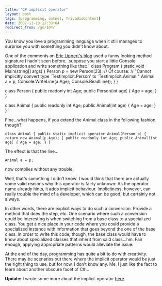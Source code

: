 ```yaml
---
title: "C# implicit operator"
layout: post
tags: [programming, dotnet, TrivadisContent]
date: 2007-11-10 12:38:04
redirect_from: /go/104/
---
```


You know you love a programming language when it still manages to surprise you with something you didn't know about. 

One of the comments on [Eric Lippert's blog](http://blogs.msdn.com/ericlippert/) used a funny looking method signature I hadn't seen before...suppose you start a little Console application and write something like that:
`
class Program {
    static void Main(string[] args) {
      Person p = new Person(23);
      // Of course: 
      // "Cannot implicitly convert type 'TestImplicit.Person' to 'TestImplicit.Animal'"
      Animal a = p; 
      Console.WriteLine(a.Age);
      Console.ReadLine();
    }
  }

  class Person {
    public readonly int Age;
    public Person(int age) {
      Age = age; 
    }
  }

  class Animal {
    public readonly int Age;
    public Animal(int age) {
      Age = age;
    }
  }
`

Fine...what happens, if you extend the Animal class in the following fashion, though?

`
  class Animal {
    public static implicit operator Animal(Person p) {
      return new Animal(p.Age);
    }
    public readonly int Age;
    public Animal(int age) {
      Age = age;
    }
  }
`

The effect is that the line...

`
Animal a = p;
`

now compiles without any trouble. 

Well, that's something I didn't know! I would think that there are actually some valid reasons why this operator is fairly unknown: As the operator name already hints, it adds implicit behaviour. Implicitness, however, can really trouble the mind of a developer, which can be good, but certainly not always.

In other words, there are explicit ways to do such a conversion. Provide a method that does the step, etc. One scenario where such a conversion could be interesting is when switching from a base class to a specialized class. You get a nice place in your code where you could provide a specialized instance with information that goes beyond the one of the base class. In order to write this code, though, the base class would have to know about specialized classes that inherit from said class...hm. Fair enough, applying appropriate patterns would alleviate the issue.

At the end of the day, programming has quite a bit to do with creativity. There may be scenarios out there where the implicit operator would be just the right thing to use, but for now, I don't know any. Me, I just like the fact to learn about another obscure facet of C#...

**Update:** I wrote some more about the implicit operator [here](http://realfiction.net/?q=node/159).